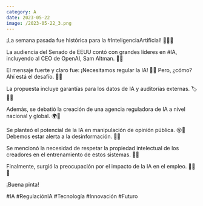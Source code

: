 ```yaml
--- 
category: A 
date: 2023-05-22 
image: /2023-05-22_3.png 
--- 
```


¡La semana pasada fue histórica para la #InteligenciaArtificial! 🚀👩‍💻

La audiencia del Senado de EEUU contó con grandes líderes en #IA, incluyendo al CEO de OpenAI, Sam Altman. 👏💡

El mensaje fuerte y claro fue: ¡Necesitamos regular la IA! 🚦🔧 Pero, ¿cómo? Ahí está el desafío. 🤔💭

La propuesta incluye garantías para los datos de IA y auditorías externas. 🏷️🕵️‍♀️

Además, se debatió la creación de una agencia reguladora de IA a nivel nacional y global. 🌍🏢

Se planteó el potencial de la IA en manipulación de opinión pública. 😮💬 Debemos estar alerta a la desinformación. 🛑📰

Se mencionó la necesidad de respetar la propiedad intelectual de los creadores en el entrenamiento de estos sistemas. 🎨💼

Finalmente, surgió la preocupación por el impacto de la IA en el empleo. 👨‍💼🤖

¡Buena pinta!

#IA #RegulaciónIA #Tecnología #Innovación #Futuro